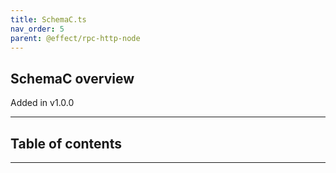 ```yaml
---
title: SchemaC.ts
nav_order: 5
parent: @effect/rpc-http-node
---
```


## SchemaC overview

Added in v1.0.0

---

<h2 class="text-delta">Table of contents</h2>

---
